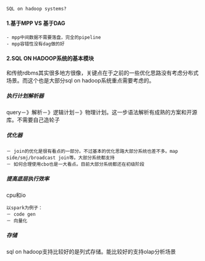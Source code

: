 ```
SQL on hadoop systems?
```
#### 1.基于MPP VS 基于DAG

```
- mpp中间数据不需要落盘，完全的pipeline
- mpp容错性没有dag做的好
```

#### 2.SQL ON HADOOP系统的基本模块
和传统rdbms其实很多地方很像，关键点在于之前的一些优化思路没有考虑分布式场景。而这个也是大部分sql on hadoop系统重点需要考虑的。

##### 执行计划解析器
query－》解析－》逻辑计划－》物理计划。这一步语法解析有成熟的方案和开源库。不需要自己造轮子
##### 优化器
```
－ join的优化是很有看点的一部分。不过基本的优化思路大部分系统也差不多。map side/smj/broadcast join等。大部分系统都支持
－ 如何合理使用cbo也是一大看点。目前大部分系统都还在初级阶段
```
##### 提高底层执行效率
cpu和io

```
以spark为例子：
－ code gen
－ 向量化
```
##### 存储
sql on hadoop支持比较好的是列式存储。能比较好的支持olap分析场景
